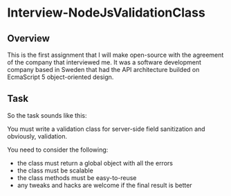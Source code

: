 # Interview-NodeJsValidationClass

## Overview
This is the first assignment that I will make open-source with the agreement of the company that interviewed me. It was a software development company based in Sweden that had the API architecture builded on EcmaScript 5 object-oriented design.

## Task

So the task sounds like this: 

You must write a validation class for server-side field sanitization and obviously, validation. 

You need to consider the following:

- the class must return a global object with all the errors 
- the class must be scalable
- the class methods must be easy-to-reuse
- any tweaks and hacks are welcome if the final result is better
